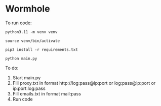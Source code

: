 # Wormhole


To run code:

```
python3.11 -m venv venv
```
```
source venv/bin/activate
```
```
pip3 install -r requirements.txt
```
```
python main.py
```

To do:
1) Start main.py
2) Fill proxy.txt in format http://log:pass@ip:port or log:pass@ip:port or ip:port:log:pass
3) Fill emails.txt in format mail:pass
4) Run code
      